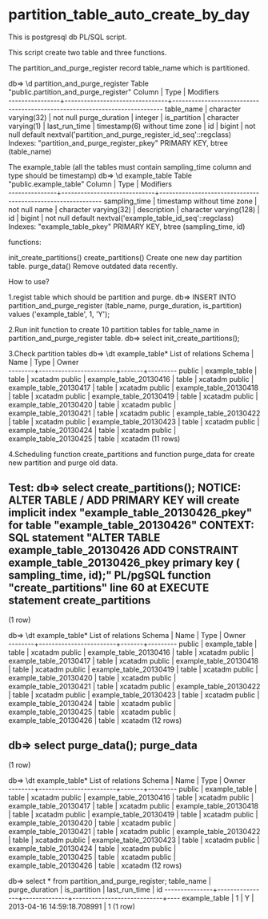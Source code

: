partition_table_auto_create_by_day
===================================

This is postgresql db PL/SQL script.

This script create two table and three functions.

The partition_and_purge_register record table_name which is partitioned.

db=> \d partition_and_purge_register
                                         Table "public.partition_and_purge_register"
     Column     |              Type              |                                 Modifiers                                 
----------------+--------------------------------+---------------------------------------------------------------------------
 table_name     | character varying(32)          | not null
 purge_duration | integer                        | 
 is_partition   | character varying(1)           | 
 last_run_time  | timestamp(6) without time zone | 
 id             | bigint                         | not null default nextval('partition_and_purge_register_id_seq'::regclass)
Indexes:
    "partition_and_purge_register_pkey" PRIMARY KEY, btree (table_name)
    
The example_table (all the tables must contain sampling_time column and type should be timestamp)
db=> \d example_table
                                       Table "public.example_table"
    Column     |            Type             |                         Modifiers                          
---------------+-----------------------------+------------------------------------------------------------
 sampling_time | timestamp without time zone | not null
 name          | character varying(32)       | 
 description   | character varying(128)      | 
 id            | bigint                      | not null default nextval('example_table_id_seq'::regclass)
Indexes:
    "example_table_pkey" PRIMARY KEY, btree (sampling_time, id)

functions:

init_create_partitions()
create_partitions() Create one new day partition table. 
purge_data()  Remove outdated data recently.


How to use?    

1.regist table which should be partition and purge.
db=> INSERT INTO partition_and_purge_register (table_name, purge_duration, is_partition) values ('example_table', 1, 'Y');

2.Run init function to create 10 partition tables for table_name in partition_and_purge_register table.
db=> select init_create_partitions();

3.Check partition tables
db=> \dt example_table*
                 List of relations
 Schema |          Name          | Type  |  Owner  
--------+------------------------+-------+---------
 public | example_table          | table | xcatadm
 public | example_table_20130416 | table | xcatadm
 public | example_table_20130417 | table | xcatadm
 public | example_table_20130418 | table | xcatadm
 public | example_table_20130419 | table | xcatadm
 public | example_table_20130420 | table | xcatadm
 public | example_table_20130421 | table | xcatadm
 public | example_table_20130422 | table | xcatadm
 public | example_table_20130423 | table | xcatadm
 public | example_table_20130424 | table | xcatadm
 public | example_table_20130425 | table | xcatadm
(11 rows)

4.Scheduling function create_partitions and function purge_data for create new partition and purge old data.

Test:
db=> select create_partitions();
NOTICE:  ALTER TABLE / ADD PRIMARY KEY will create implicit index "example_table_20130426_pkey" for table "example_table_20130426"
CONTEXT:  SQL statement "ALTER TABLE example_table_20130426 ADD CONSTRAINT example_table_20130426_pkey primary key ( sampling_time, id);"
PL/pgSQL function "create_partitions" line 60 at EXECUTE statement
 create_partitions 
-------------------
 
(1 row)

db=> \dt example_table*
                 List of relations
 Schema |          Name          | Type  |  Owner  
--------+------------------------+-------+---------
 public | example_table          | table | xcatadm
 public | example_table_20130416 | table | xcatadm
 public | example_table_20130417 | table | xcatadm
 public | example_table_20130418 | table | xcatadm
 public | example_table_20130419 | table | xcatadm
 public | example_table_20130420 | table | xcatadm
 public | example_table_20130421 | table | xcatadm
 public | example_table_20130422 | table | xcatadm
 public | example_table_20130423 | table | xcatadm
 public | example_table_20130424 | table | xcatadm
 public | example_table_20130425 | table | xcatadm
 public | example_table_20130426 | table | xcatadm
(12 rows)

db=> select purge_data();
 purge_data 
------------
 
(1 row)

db=> \dt example_table*
                 List of relations
 Schema |          Name          | Type  |  Owner  
--------+------------------------+-------+---------
 public | example_table          | table | xcatadm
 public | example_table_20130416 | table | xcatadm
 public | example_table_20130417 | table | xcatadm
 public | example_table_20130418 | table | xcatadm
 public | example_table_20130419 | table | xcatadm
 public | example_table_20130420 | table | xcatadm
 public | example_table_20130421 | table | xcatadm
 public | example_table_20130422 | table | xcatadm
 public | example_table_20130423 | table | xcatadm
 public | example_table_20130424 | table | xcatadm
 public | example_table_20130425 | table | xcatadm
 public | example_table_20130426 | table | xcatadm
(12 rows)

db=> select * from partition_and_purge_register;
  table_name   | purge_duration | is_partition |       last_run_time        | id 
---------------+----------------+--------------+----------------------------+----
 example_table |              1 | Y            | 2013-04-16 14:59:18.708991 |  1
(1 row)


